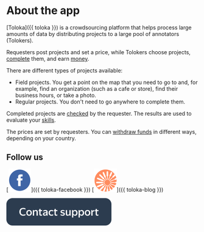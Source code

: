 # About the app

[Toloka]({{ toloka }}) is a crowdsourcing platform that helps process large amounts of data by distributing projects to a large pool of annotators (Tolokers).

Requesters post projects and set a price, while Tolokers choose projects, [complete](tasks.md) them, and earn [money](priemka.md#pay).

There are different types of projects available:

- Field projects. You get a point on the map that you need to go to and, for example, find an organization (such as a cafe or store), find their business hours, or take a photo.
- Regular projects. You don't need to go anywhere to complete them.

Completed projects are [checked](priemka.md) by the requester. The results are used to evaluate your [skills](skills.md).

The prices are set by requesters. You can [withdraw funds](pay/about.md) in different ways, depending on your country.

## Follow us

[![Facebook](assets/SocialNetwork/facebook.svg)]({{ toloka-facebook }}) [![Blog for Tolokers](assets/SocialNetwork/toloka-blog-icon.svg)]({{ toloka-blog }})

[![](assets/buttons/contact-support.svg)](troubleshooting/troubleshooting.md#not_working_properly)

